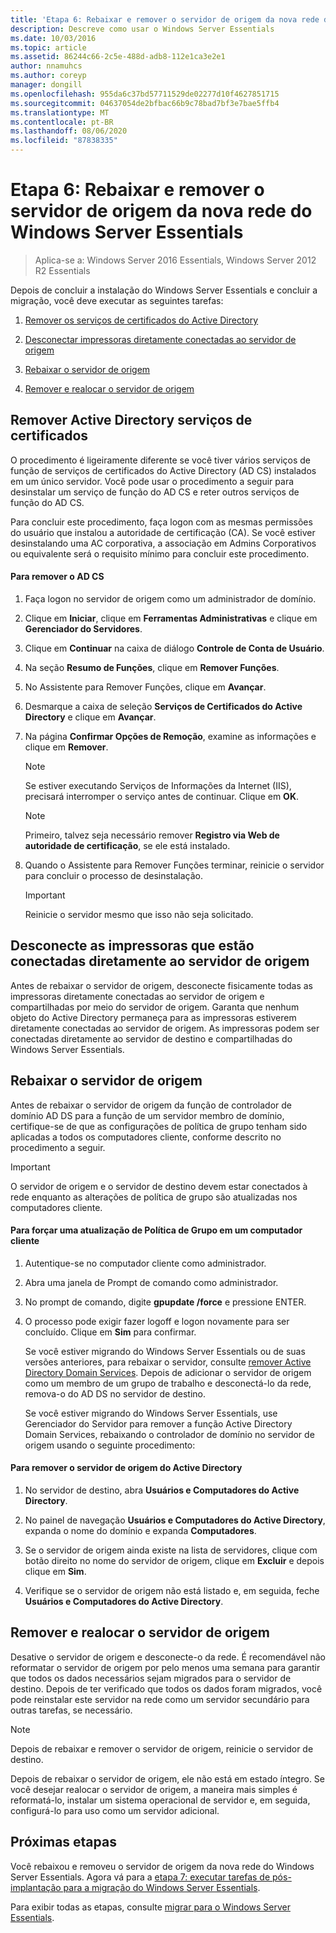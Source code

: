```yaml
---
title: 'Etapa 6: Rebaixar e remover o servidor de origem da nova rede do Windows Server Essentials'
description: Descreve como usar o Windows Server Essentials
ms.date: 10/03/2016
ms.topic: article
ms.assetid: 86244c66-2c5e-488d-adb8-112e1ca3e2e1
author: nnamuhcs
ms.author: coreyp
manager: dongill
ms.openlocfilehash: 955da6c37bd57711529de02277d10f4627851715
ms.sourcegitcommit: 04637054de2bfbac66b9c78bad7bf3e7bae5ffb4
ms.translationtype: MT
ms.contentlocale: pt-BR
ms.lasthandoff: 08/06/2020
ms.locfileid: "87838335"
---
```

# <a name="step-6-demote-and-remove-the-source-server-from-the-new-windows-server-essentials-network"></a>Etapa 6: Rebaixar e remover o servidor de origem da nova rede do Windows Server Essentials

>Aplica-se a: Windows Server 2016 Essentials, Windows Server 2012 R2 Essentials

Depois de concluir a instalação do Windows Server Essentials e concluir a migração, você deve executar as seguintes tarefas:

1.  [Remover os serviços de certificados do Active Directory](Step-6--Demote-and-remove-the-Source-Server-from-the-new-Windows-Server-Essentials-network.md#BKMK_ADCS)

2.  [Desconectar impressoras diretamente conectadas ao servidor de origem](Step-6--Demote-and-remove-the-Source-Server-from-the-new-Windows-Server-Essentials-network.md#BKMK_PhysicallyDisconnect)

3.  [Rebaixar o servidor de origem](Step-6--Demote-and-remove-the-Source-Server-from-the-new-Windows-Server-Essentials-network.md#BKMK_DemoteTheSourceServer)

4.  [Remover e realocar o servidor de origem](Step-6--Demote-and-remove-the-Source-Server-from-the-new-Windows-Server-Essentials-network.md#BKMK_RemoveTheSourceServer)

##  <a name="remove-active-directory-certificate-services"></a><a name="BKMK_ADCS"></a>Remover Active Directory serviços de certificados
 O procedimento é ligeiramente diferente se você tiver vários serviços de função de serviços de certificados do Active Directory (AD CS) instalados em um único servidor. Você pode usar o procedimento a seguir para desinstalar um serviço de função do AD CS e reter outros serviços de função do AD CS.

 Para concluir este procedimento, faça logon com as mesmas permissões do usuário que instalou a autoridade de certificação (CA). Se você estiver desinstalando uma AC corporativa, a associação em Admins Corporativos ou equivalente será o requisito mínimo para concluir este procedimento.

#### <a name="to-remove-ad-cs"></a>Para remover o AD CS

1.  Faça logon no servidor de origem como um administrador de domínio.

2.  Clique em **Iniciar**, clique em **Ferramentas Administrativas** e clique em **Gerenciador do Servidores**.

3.  Clique em **Continuar** na caixa de diálogo **Controle de Conta de Usuário**.

4.  Na seção **Resumo de Funções**, clique em **Remover Funções**.

5.  No Assistente para Remover Funções, clique em **Avançar**.

6.  Desmarque a caixa de seleção **Serviços de Certificados do Active Directory** e clique em **Avançar**.

7.  Na página **Confirmar Opções de Remoção**, examine as informações e clique em **Remover**.

    > [!NOTE]
    >  Se estiver executando Serviços de Informações da Internet (IIS), precisará interromper o serviço antes de continuar. Clique em **OK**.

    > [!NOTE]
    >  Primeiro, talvez seja necessário remover **Registro via Web de autoridade de certificação**, se ele está instalado.

8.  Quando o Assistente para Remover Funções terminar, reinicie o servidor para concluir o processo de desinstalação.

    > [!IMPORTANT]
    >  Reinicie o servidor mesmo que isso não seja solicitado.

##  <a name="disconnect-printers-that-are-directly-connected-to-the-source-server"></a><a name="BKMK_PhysicallyDisconnect"></a>Desconecte as impressoras que estão conectadas diretamente ao servidor de origem
 Antes de rebaixar o servidor de origem, desconecte fisicamente todas as impressoras diretamente conectadas ao servidor de origem e compartilhadas por meio do servidor de origem. Garanta que nenhum objeto do Active Directory permaneça para as impressoras estiverem diretamente conectadas ao servidor de origem. As impressoras podem ser conectadas diretamente ao servidor de destino e compartilhadas do Windows Server Essentials.

##  <a name="demote-the-source-server"></a><a name="BKMK_DemoteTheSourceServer"></a>Rebaixar o servidor de origem
 Antes de rebaixar o servidor de origem da função de controlador de domínio AD DS para a função de um servidor membro de domínio, certifique-se de que as configurações de política de grupo tenham sido aplicadas a todos os computadores cliente, conforme descrito no procedimento a seguir.

> [!IMPORTANT]
>  O servidor de origem e o servidor de destino devem estar conectados à rede enquanto as alterações de política de grupo são atualizadas nos computadores cliente.

#### <a name="to-force-a-group-policy-update-on-a-client-computer"></a>Para forçar uma atualização de Política de Grupo em um computador cliente

1. Autentique-se no computador cliente como administrador.

2. Abra uma janela de Prompt de comando como administrador.

3. No prompt de comando, digite **gpupdate /force** e pressione ENTER.

4. O processo pode exigir fazer logoff e logon novamente para ser concluído. Clique em **Sim** para confirmar.

   Se você estiver migrando do Windows Server Essentials ou de suas versões anteriores, para rebaixar o servidor, consulte [remover Active Directory Domain Services](/previous-versions/windows/it-pro/windows-server-2012-R2-and-2012/hh472163(v=ws.11)). Depois de adicionar o servidor de origem como um membro de um grupo de trabalho e desconectá-lo da rede, remova-o do AD DS no servidor de destino.

   Se você estiver migrando do Windows Server Essentials, use Gerenciador do Servidor para remover a função Active Directory Domain Services, rebaixando o controlador de domínio no servidor de origem usando o seguinte procedimento:

#### <a name="to-remove-the-source-server-from-active-directory"></a>Para remover o servidor de origem do Active Directory

1.  No servidor de destino, abra **Usuários e Computadores do Active Directory**.

2.  No painel de navegação **Usuários e Computadores do Active Directory**, expanda o nome do domínio e expanda **Computadores**.

3.  Se o servidor de origem ainda existe na lista de servidores, clique com botão direito no nome do servidor de origem, clique em **Excluir** e depois clique em **Sim**.

4.  Verifique se o servidor de origem não está listado e, em seguida, feche **Usuários e Computadores do Active Directory**.

##  <a name="remove-and-repurpose-the-source-server"></a><a name="BKMK_RemoveTheSourceServer"></a>Remover e realocar o servidor de origem
 Desative o servidor de origem e desconecte-o da rede. É recomendável não reformatar o servidor de origem por pelo menos uma semana para garantir que todos os dados necessários sejam migrados para o servidor de destino. Depois de ter verificado que todos os dados foram migrados, você pode reinstalar este servidor na rede como um servidor secundário para outras tarefas, se necessário.

> [!NOTE]
>  Depois de rebaixar e remover o servidor de origem, reinicie o servidor de destino.

 Depois de rebaixar o servidor de origem, ele não está em estado íntegro. Se você desejar realocar o servidor de origem, a maneira mais simples é reformatá-lo, instalar um sistema operacional de servidor e, em seguida, configurá-lo para uso como um servidor adicional.

## <a name="next-steps"></a>Próximas etapas
 Você rebaixou e removeu o servidor de origem da nova rede do Windows Server Essentials. Agora vá para a [etapa 7: executar tarefas de pós-implantação para a migração do Windows Server Essentials](Step-7--Perform-post-migration-tasks-for-the-Windows-Server-Essentials-migration.md).


Para exibir todas as etapas, consulte [migrar para o Windows Server Essentials](Migrate-from-Previous-Versions-to-Windows-Server-Essentials-or-Windows-Server-Essentials-Experience.md).